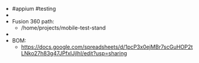 - #appium #testing
-
- Fusion 360 path:
	- /home/projects/mobile-test-stand
-
- BOM:
	- https://docs.google.com/spreadsheets/d/1pcP3x0ejMBr7scGuHOP2tLNko27h83g47JPfxIJjlhI/edit?usp=sharing